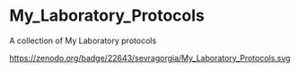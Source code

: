 # My_Laboratory_Protocols
A collection of My Laboratory protocols





https://zenodo.org/badge/22643/sevragorgia/My_Laboratory_Protocols.svg
